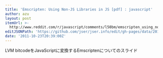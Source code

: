 ```yaml
---
title: 'Emscripten: Using Non-JS Libraries in JS [pdf] : javascript'
author: azu
layout: post
itemUrl: >-
  http://www.reddit.com/r/javascript/comments/l50bm/emscripten_using_nonjs_libraries_in_js_pdf/
editJSONPath: 'https://github.com/jser/jser.info/edit/gh-pages/data/2011/10/index.json'
date: '2011-10-23T20:39:00Z'
---
```

LVM bitcodeをJavaScriptに変換するEmscriptenについてのスライド
